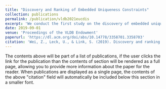 ```yaml
---
title: "Discovery and Ranking of Embedded Uniqueness Constraints"
collection: publications
permalink: /publication/vldb2021eucdis
excerpt: 'We conduct the first study on the discovery of embedded uniqueness constraints (eUCs). These constraints represents unique column combinations embedded in complete fragments of incomplete data. We showcase their implementation as filtered indexes, and their application in integrity management and query optimization. We show that the decision variant of discovering a minimal eUC is NP-complete and W[2]-complete. We characterize the maximum possible solution size, and show which families of eUCs attain that size.'
date: 2019-09-01
venue: 'Proceedings of the VLDB Endowment'
paperurl: 'https://dl.acm.org/doi/abs/10.14778/3358701.3358703'
citation: 'Wei, Z., Leck, U., & Link, S. (2019). Discovery and ranking of embedded uniqueness constraints. Proceedings of the VLDB Endowment, 12(13), 2339-2352.'
---
```


The contents above will be part of a list of publications, if the user clicks the link for the publication than the contents of section will be rendered as a full page, allowing you to provide more information about the paper for the reader. When publications are displayed as a single page, the contents of the above "citation" field will automatically be included below this section in a smaller font.
